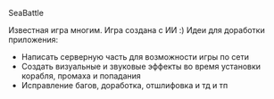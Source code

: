 SeaBattle

Известная игра многим. Игра создана с ИИ :)
Идеи для доработки приложения:
- Написать серверную часть для возможности игры по сети
- Создать визуальные и звуковые эффекты во время установки корабля, промаха и попадания
- Исправление багов, доработка, отшлифовка и тд и тп
